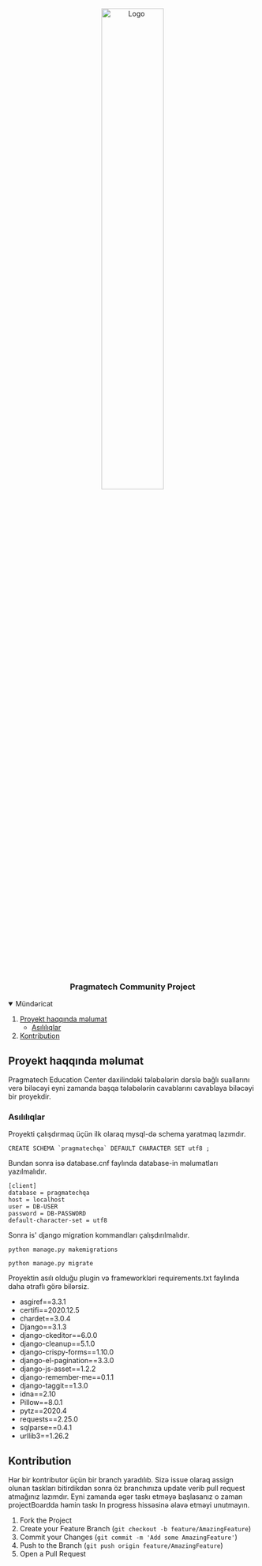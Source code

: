 
<!-- PROJECT LOGO -->
<br />
<p align="center">
  <a href="https://pragmatech.az/">
    <img src="https://pragmatech.az/static/assets/images/logo/logo.png" alt="Logo" width= "50%">
  </a>

  <h3 align="center">Pragmatech Community Project</h3>

</p>



<!-- TABLE OF CONTENTS -->
<details open="open">
  <summary>Mündəricat</summary>
  <ol>
    <li>
      <a href="#proyekt-haqqında-məlumat">Proyekt haqqında məlumat</a>
      <ul>
        <li><a href="#asılılıqlar">Asılılıqlar</a></li>
      </ul>
    </li>
    <li><a href="#kontribution">Kontribution</a></li>
  </ol>
</details>



## Proyekt haqqında məlumat

Pragmatech Education Center daxilindəki tələbələrin dərslə bağlı suallarını verə biləcəyi eyni zamanda başqa tələbələrin cavablarını cavablaya biləcəyi bir proyekdir.

### Asılılıqlar

Proyekti çalışdırmaq üçün ilk olaraq mysql-də schema yaratmaq lazımdır.

```CREATE SCHEMA `pragmatechqa` DEFAULT CHARACTER SET utf8 ;```

Bundan sonra isə database.cnf faylında database-in məlumatları yazılmalıdır.

```
[client]
database = pragmatechqa
host = localhost
user = DB-USER
password = DB-PASSWORD
default-character-set = utf8
```

Sonra is' django migration kommandları çalışdırılmalıdır.
```
python manage.py makemigrations
```
```
python manage.py migrate
```

Proyektin asılı olduğu plugin və frameworkləri requirements.txt faylında daha ətraflı görə bilərsiz.
* asgiref==3.3.1
* certifi==2020.12.5
* chardet==3.0.4
* Django==3.1.3
* django-ckeditor==6.0.0
* django-cleanup==5.1.0
* django-crispy-forms==1.10.0
* django-el-pagination==3.3.0
* django-js-asset==1.2.2
* django-remember-me==0.1.1
* django-taggit==1.3.0
* idna==2.10
* Pillow==8.0.1
* pytz==2020.4
* requests==2.25.0
* sqlparse==0.4.1
* urllib3==1.26.2



<!-- CONTRIBUTING -->
## Kontribution

Hər bir kontributor üçün bir branch yaradılıb. Sizə issue olaraq assign olunan taskları bitirdikdən sonra öz branchınıza update verib pull request atmağınız lazımdır. Eyni zamanda əgər taskı etməyə başlasanız o zaman projectBoardda həmin taskı In progress hissəsinə əlavə etməyi unutmayın.

1. Fork the Project
2. Create your Feature Branch (`git checkout -b feature/AmazingFeature`)
3. Commit your Changes (`git commit -m 'Add some AmazingFeature'`)
4. Push to the Branch (`git push origin feature/AmazingFeature`)
5. Open a Pull Request

<!-- MARKDOWN LINKS & IMAGES -->
<!-- https://www.markdownguide.org/basic-syntax/#reference-style-links -->
[website-url]: https://pragmatech.az/
